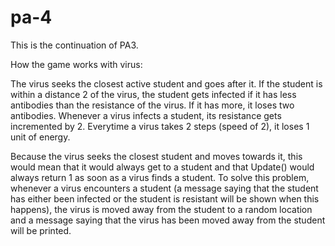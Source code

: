 # pa-4
This is the continuation of PA3.

How the game works with virus:

The virus seeks the closest active student and goes after it. If the student is within a distance 2 of the virus, the student gets infected if it has less antibodies than the resistance of the virus. If it has more, it loses two antibodies.
Whenever a virus infects a student, its resistance gets incremented by 2.
Everytime a virus takes 2 steps (speed of 2), it loses 1 unit of energy.

Because the virus seeks the closest student and moves towards it, this would mean that it would always get to a student and that Update() would always return 1 as soon as a virus finds a student. To solve this problem, whenever a virus encounters a student (a message saying that the student has either been infected or the student is resistant will be shown when this happens), the virus is moved away from the student to a random location and a message saying that the virus has been moved away from the student will be printed.
